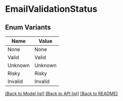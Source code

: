 # EmailValidationStatus

## Enum Variants

| Name | Value |
|---- | -----|
| None | None |
| Valid | Valid |
| Unknown | Unknown |
| Risky | Risky |
| Invalid | Invalid |


[[Back to Model list]](../README.md#documentation-for-models) [[Back to API list]](../README.md#documentation-for-api-endpoints) [[Back to README]](../README.md)


